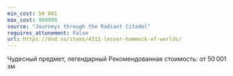 ```yaml
---
min_cost: 50 001
max_cost: 999999
source: "Journeys through the Radiant Citadel"
requires_attunement: False
url: https://dnd.su/items/4311-lesser-hammock-of-worlds/
---
```


Чудесный предмет, легендарный
Рекомендованная стоимость: от 50 001 зм
